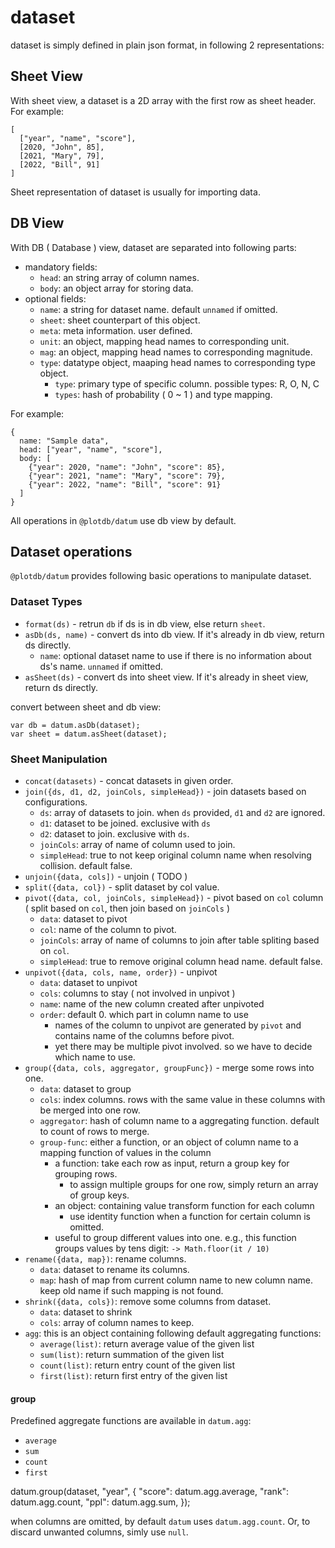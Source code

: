 # dataset
 
dataset is simply defined in plain json format, in following 2 representations:

## Sheet View

With sheet view, a dataset is a 2D array with the first row as sheet header. For example:

    [
      ["year", "name", "score"],
      [2020, "John", 85],
      [2021, "Mary", 79],
      [2022, "Bill", 91]
    ]

Sheet representation of dataset is usually for importing data.


## DB View

With DB ( Database ) view, dataset are separated into following parts:

 - mandatory fields:
   - `head`: an string array of column names.
   - `body`: an object array for storing data.
 - optional fields:
   - `name`: a string for dataset name. default `unnamed` if omitted.
   - `sheet`: sheet counterpart of this object.
   - `meta`: meta information. user defined.
   - `unit`: an object, mapping head names to corresponding unit.
   - `mag`: an object, mapping head names to corresponding magnitude.
   - `type`: datatype object, maaping head names to corresponding type object.
     - `type`: primary type of specific column. possible types: R, O, N, C
     - `types`: hash of probability ( 0 ~ 1 ) and type mapping.



For example:

    {
      name: "Sample data",
      head: ["year", "name", "score"],
      body: [
        {"year": 2020, "name": "John", "score": 85},
        {"year": 2021, "name": "Mary", "score": 79},
        {"year": 2022, "name": "Bill", "score": 91}
      ]
    }

All operations in `@plotdb/datum` use db view by default.


## Dataset operations

`@plotdb/datum` provides following basic operations to manipulate dataset.


### Dataset Types

 - `format(ds)` - retrun `db` if ds is in db view, else return `sheet`.
 - `asDb(ds, name)` - convert ds into db view. If it's already in db view, return ds directly.
   - `name`: optional dataset name to use if there is no information about ds's name. `unnamed` if omitted.
 - `asSheet(ds)` - convert ds into sheet view. If it's already in sheet view, return ds directly.

convert between sheet and db view:

    var db = datum.asDb(dataset);
    var sheet = datum.asSheet(dataset);


### Sheet Manipulation

 - `concat(datasets)` - concat datasets in given order.
 - `join({ds, d1, d2, joinCols, simpleHead})` - join datasets based on configurations.
   - `ds`: array of datasets to join. when `ds` provided, `d1` and `d2` are ignored.
   - `d1`: dataset to be joined. exclusive with `ds`
   - `d2`: dataset to join. exclusive with `ds`.
   - `joinCols`: array of name of column used to join.
   - `simpleHead`: true to not keep original column name when resolving collision. default false.
 - `unjoin({data, cols])` - unjoin ( TODO )
 - `split({data, col})` - split dataset by col value.
 - `pivot({data, col, joinCols, simpleHead})` - pivot based on `col` column ( split based on `col`, then join based on `joinCols` )
    - `data`: dataset to pivot
    - `col`: name of the column to pivot. 
    - `joinCols`: array of name of columns to join after table spliting based on `col`.
    - `simpleHead`: true to remove original column head name. default false.
 - `unpivot({data, cols, name, order})` - unpivot
   - `data`: dataset to unpivot
   - `cols`: columns to stay ( not involved in unpivot )
   - `name`: name of the new column created after unpivoted
   - `order`: default 0. which part in column name to use 
     - names of the column to unpivot are generated by `pivot` and contains name of the columns before pivot.
     - yet there may be multiple pivot involved. so we have to decide which name to use.
 - `group({data, cols, aggregator, groupFunc})` - merge some rows into one.
   - `data`: dataset to group
   - `cols`: index columns. rows with the same value in these columns with be merged into one row.
   - `aggregator`: hash of column name to a aggregating function. default to count of rows to merge.
   - `group-func`: either a function, or an object of column name to a mapping function of values in the column
     - a function: take each row as input, return a group key for grouping rows.
       - to assign multiple groups for one row, simply return an array of group keys.
     - an object: containing value transform function for each column
       - use identity function when a function for certain column is omitted.
     - useful to group different values into one. e.g., this function groups values by tens digit:
       `-> Math.floor(it / 10)`
 - `rename({data, map})`: rename columns.
   - `data`: dataset to rename its columns.
   - `map`: hash of map from current column name to new column name. keep old name if such mapping is not found.
 - `shrink({data, cols})`: remove some columns from dataset.
   - `data`: dataset to shrink
   - `cols`: array of column names to keep.
 - `agg`: this is an object containing following default aggregating functions:
   - `average(list)`: return average value of the given list
   - `sum(list)`: return summation of the given list
   - `count(list)`: return entry count of the given list
   - `first(list)`: return first entry of the given list


#### group

Predefined aggregate functions are available in `datum.agg`:

 - `average`
 - `sum`
 - `count`
 - `first`

datum.group(dataset, "year", {
  "score": datum.agg.average,
  "rank": datum.agg.count,
  "ppl": datum.agg.sum,
});

when columns are omitted, by default `datum` uses `datum.agg.count`. Or, to discard unwanted columns, simly use `null`.

